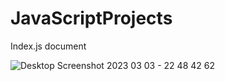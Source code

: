 # JavaScriptProjects
Index.js document

![Desktop Screenshot 2023 03 03 - 22 48 42 62](https://user-images.githubusercontent.com/113365850/222869849-1a74f61e-a219-4848-9096-79fceab37115.png)

